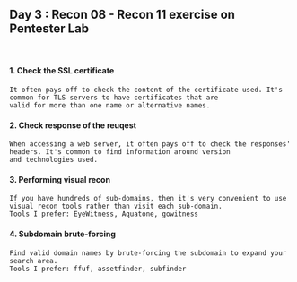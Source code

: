 <h2> Day 3 : Recon 08 - Recon 11 exercise on Pentester Lab </h2>

</br>

#### 1. Check the SSL certificate
```
It often pays off to check the content of the certificate used. It's common for TLS servers to have certificates that are 
valid for more than one name or alternative names.
```

#### 2. Check response of the reuqest
```
When accessing a web server, it often pays off to check the responses' headers. It's common to find information around version 
and technologies used.
```

#### 3. Performing visual recon
```
If you have hundreds of sub-domains, then it's very convenient to use visual recon tools rather than visit each sub-domain.
Tools I prefer: EyeWitness, Aquatone, gowitness
```

#### 4. Subdomain brute-forcing
```
Find valid domain names by brute-forcing the subdomain to expand your search area.
Tools I prefer: ffuf, assetfinder, subfinder
```
  
